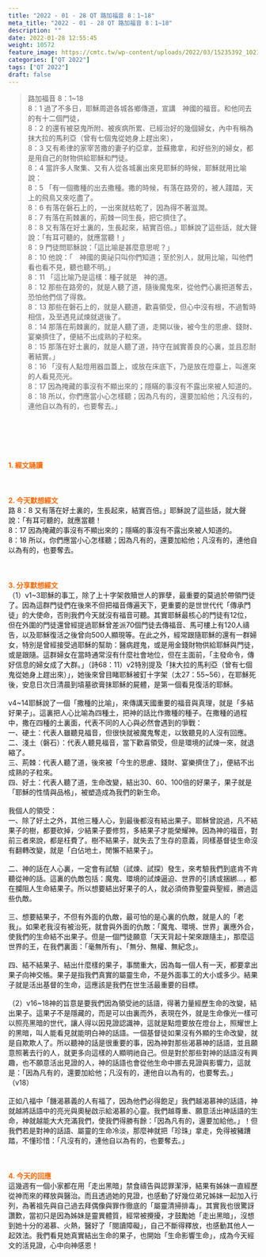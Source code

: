 ```yaml
---
title: "2022 - 01 - 28 QT 路加福音 8：1~18"
meta_title: "2022 - 01 - 28 QT 路加福音 8：1~18"
description: ""
date: 2022-01-28 12:55:45
weight: 10572
feature_image: https://cmtc.tw/wp-content/uploads/2022/03/15235392_10211799862337740_180693556567566654_o-1.webp
categories: ["QT 2022"]
tags: ["QT 2022"]
draft: false
---
```


<blockquote>路加福音 8：1~18<br />
8：1 過了不多日，耶穌周遊各城各鄉傳道，宣講　神國的福音。和他同去的有十二個門徒，<br />
8：2 的還有被惡鬼所附、被疾病所累、已經治好的幾個婦女，內中有稱為抹大拉的馬利亞（曾有七個鬼從她身上趕出來），<br />
8：3 又有希律的家宰苦撒的妻子約亞拿，並蘇撒拿，和好些別的婦女，都是用自己的財物供給耶穌和門徒。<br />
8：4 當許多人聚集、又有人從各城裏出來見耶穌的時候，耶穌就用比喻說：<br />
8：5 「有一個撒種的出去撒種。撒的時候，有落在路旁的，被人踐踏，天上的飛鳥又來吃盡了。<br />
8：6 有落在磐石上的，一出來就枯乾了，因為得不著滋潤。<br />
8：7 有落在荊棘裏的，荊棘一同生長，把它擠住了。<br />
8：8 又有落在好土裏的，生長起來，結實百倍。」耶穌說了這些話，就大聲說：「有耳可聽的，就應當聽！」<br />
8：9 門徒問耶穌說：「這比喻是甚麼意思呢？」<br />
8：10 他說：「　神國的奧祕只叫你們知道；至於別人，就用比喻，叫他們看也看不見，聽也聽不明。」<br />
8：11 「這比喻乃是這樣：種子就是　神的道。<br />
8：12 那些在路旁的，就是人聽了道，隨後魔鬼來，從他們心裏把道奪去，恐怕他們信了得救。<br />
8：13 那些在磐石上的，就是人聽道，歡喜領受，但心中沒有根，不過暫時相信，及至遇見試煉就退後了。<br />
8：14 那落在荊棘裏的，就是人聽了道，走開以後，被今生的思慮、錢財、宴樂擠住了，便結不出成熟的子粒來。<br />
8：15 那落在好土裏的，就是人聽了道，持守在誠實善良的心裏，並且忍耐著結實。」<br />
8：16 「沒有人點燈用器皿蓋上，或放在床底下，乃是放在燈臺上，叫進來的人看見亮光。<br />
8：17 因為掩藏的事沒有不顯出來的；隱瞞的事沒有不露出來被人知道的。<br />
8：18 所以，你們應當小心怎樣聽；因為凡有的，還要加給他；凡沒有的，連他自以為有的，也要奪去。」</blockquote><br />
&nbsp;<br />
<br />
&nbsp;<br />
<br />
<span style="color: #ff6600;"><strong>1. </strong><strong>經文誦讀</strong></span><br />
<br />
<span style="color: #ff6600;"><strong> </strong></span><br />
<br />
<span style="color: #ff6600;"><strong>2. 今天默想</strong><strong>經文<br />
</strong></span>路 8：8 又有落在好土裏的，生長起來，結實百倍。」耶穌說了這些話，就大聲說：「有耳可聽的，就應當聽！<br />
8：17 因為掩藏的事沒有不顯出來的；隱瞞的事沒有不露出來被人知道的。<br />
8：18 所以，你們應當小心怎樣聽；因為凡有的，還要加給他；凡沒有的，連他自以為有的，也要奪去。<br />
<br />
&nbsp;<br />
<br />
<span style="color: #ff6600;"><strong>3. 分享默想經文<br />
</strong></span>（1）v1~3耶穌的事工，除了上十字架救贖世人的罪孽，最重要的莫過於帶領門徒了。因為這群門徒們在後來不但把福音傳遍天下，更重要的是世世代代「傳承門徒」的大使命，否則我們今天就沒有福音可聽。其實耶穌最核心的門徒有12位，但在外圍的門徒還曾經提過耶穌曾差派70個門徒去傳福音、馬可樓上有120人禱告，以及耶穌復活之後曾向500人顯現等。在此之外，經常跟隨耶穌的還有一群婦女，特別是曾經接受過耶穌的幫助：醫病趕鬼，或是用金錢財物供給耶穌與門徒，或是跟隨。這群婦女在當時通常沒有什麼社會地位，但在主面前，「主發命令，傳好信息的婦女成了大群。」（詩68：11）v2特別提及「抹大拉的馬利亞（曾有七個鬼從她身上趕出來）」，她後來曾目睹耶穌被釘十字架（太27：55~56），在耶穌死後，安息日次日清晨到墳墓欲膏抹耶穌的屍體，是第一個看見復活的耶穌。<br />
<br />
v4~14耶穌說了一個「撒種的比喻」，來傳講天國重要的福音與真理，就是「多結好果子」。這裏把人心比喻為四種土，把神的話比作撒種的種子。在撒種的過程中，撒在四種的土裏面，代表不同的人心與必然會遇到的爭戰：<br />
一、硬土：代表人雖聽見福音，但很快就被魔鬼奪走，以致聽見的人沒有回應。<br />
二、淺土（磐石）：代表人聽見福音，當下歡喜領受，但是環境的試煉一來，就退縮了。<br />
三、荊棘：代表人聽了道，後來被「今生的思慮、錢財、宴樂擠住了」，便結不出成熟的子粒來。<br />
四、好土：代表人聽了道，生命改變，結出30、60、100倍的好果子，果子就是「耶穌的性情與品格」，被塑造成為我們的新生命。<br />
<br />
我個人的領受：<br />
一、除了好土之外，其他三種人心，到最後都沒有結出果子。耶穌曾說過，凡不結果子的樹，都要砍掉，少結果子要修剪，多結果子才能榮耀神。因為神的福音，對前三者來說，都是枉費了。樹不結果子，就失去了生存的意義，同樣基督徒生命沒有翻轉改變，就是「白佔地土，閒懶不結果子」。<br />
<br />
二、神的話在人心裏，一定會有試驗（試煉、試探）發生，來考驗我們到底肯不肯聽從神的話。這裏的仇敵包括：魔鬼、環境的試煉逼迫、世界的引誘或捆綁…，都在攔阻人生命結果子。所以想要結出好果子的人，就必須倚靠聖靈與聖經，勝過這些仇敵。<br />
<br />
三、想要結果子，不但有外面的仇敵，最可怕的是心裏的仇敵，就是人的「老我」。如果老我沒有被治死，就會與外面的仇敵：「魔鬼、環境、世界」裏應外合，使我們的生命結不出果子。但是一個門徒願意「天天背起十架來跟隨主」，那麼這世界的王，在我們裏面：「毫無所有」、「無分、無權、無紀念」。<br />
<br />
四、結不結果子、結出什麼樣的果子，事關重大，因為每一個人有一天，都要拿出果子向神交帳。果子是指我們真實的屬靈生命，不是外面事工的大小或多少。結果子就是活出基督的生命，這應該是我們在世生活最重要的目標。<br />
<br />
（2）v16~18神的旨意是要我們因為領受祂的話語，得著力量經歷生命的改變，結出果子。這果子不是隱藏的，而是可以由裏而外，表現在外，就是生命像光一樣可以照亮黑暗的世代，讓人得以因見證認識神，這就是點燈要放在燈台上，照耀世上的黑暗，叫人能看見就能明白神的話語。一個基督徒如果沒有外顯的生命改變，就是自欺欺人了。所以聽神的話是很重要的事，因為神對那些渴慕神的話語，並且願意照著去行的人，就更多向這樣的人顯明祂自己。但是對於那些對神的話語沒有興趣，也不願意活出見證的人，神的話語也會從他生命中挪去見證與影響力，這就是：「因為凡有的，還要加給他；凡沒有的，連他自以為有的，也要奪去。」（v18）<br />
<br />
正如八福中「饑渴慕義的人有福了，因為他們必得飽足」我們越渴慕神的話語，神就越將話語中的亮光與奧秘啟示給渴慕的心靈。我們越尊重、願意活出神話語的生命，神就越能大大充滿我們，使我們得勝有餘：「因為凡有的，還要加給他。」！但我們若是對神的話語、屬靈的生命冷淡，那麼神就把「珍珠」拿走，免得被豬蹧踏，不懂珍惜：「凡沒有的，連他自以為有的，也要奪去。」<br />
<br />
&nbsp;<br />
<br />
<span style="color: #ff6600;"><strong>4. 今天的回應<br />
</strong></span>這幾週有一個小家都在用「走出黑暗」禁食禱告與認罪潔淨，結果有姊妹一直經歷從神而來的釋放與醫治。而且透過她的見證，也感動了好幾位弟兄姊妹一起加入行列，為著祖先與自己過去拜偶像與罪作徹底的「屬靈清掃排毒」。其實我也很驚訝讚歎，當初只是因為姊妹是靈異體質，經常被攪擾，才鼓勵她「走出黑暗」，沒想到她十分的渴慕、火熱，醫好了「閱讀障礙」，自己不斷得釋放，也感動其他人一起效法。我們看見她真實結出生命的果子，也開始「生命影響生命」，成為今天經文的活見證，心中向神感恩！<br />
<br />
&nbsp;
        